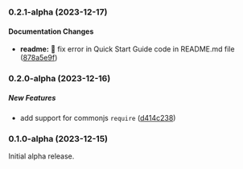 ### 0.2.1-alpha (2023-12-17)

#### Documentation Changes

* **readme:**  :memo: fix error in Quick Start Guide code in README.md file ([878a5e9f](https://github.com/simplymichael/smart-form-validator/commit/878a5e9f289d95aead9708439e04e312574c7b83))

### 0.2.0-alpha (2023-12-16)

##### New Features

*  add support for commonjs `require` ([d414c238](https://github.com/simplymichael/smart-form-validator/commit/d414c2382e81b434678d2e2968b89a1fa9f4ec72))

### 0.1.0-alpha (2023-12-15)
Initial alpha release.
